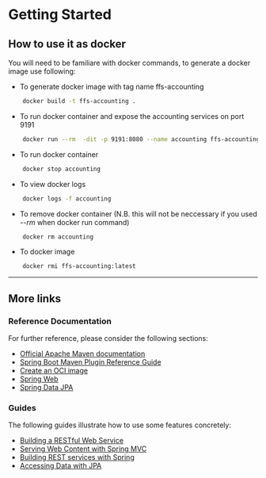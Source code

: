 # Getting Started

## How to use it as docker
You will need to be familiare with docker commands, to generate a docker image use following:
* To generate docker image with tag name ffs-accounting
```sh
    docker build -t ffs-accounting .
```

* To run docker container and expose the accounting services on port 9191
```sh
    docker run --rm  -dit -p 9191:8080 --name accounting ffs-accounting:latest
```

* To run docker container
```sh
    docker stop accounting
```

* To view docker logs
```sh
    docker logs -f accounting
```

* To remove docker container (N.B. this will not be neccessary if you used *--rm* when docker run command)
```sh
    docker rm accounting
```

* To docker image
```sh
    docker rmi ffs-accounting:latest
```
---
## More links
### Reference Documentation
For further reference, please consider the following sections:

* [Official Apache Maven documentation](https://maven.apache.org/guides/index.html)
* [Spring Boot Maven Plugin Reference Guide](https://docs.spring.io/spring-boot/docs/2.7.0/maven-plugin/reference/html/)
* [Create an OCI image](https://docs.spring.io/spring-boot/docs/2.7.0/maven-plugin/reference/html/#build-image)
* [Spring Web](https://docs.spring.io/spring-boot/docs/2.7.0/reference/htmlsingle/#web)
* [Spring Data JPA](https://docs.spring.io/spring-boot/docs/2.7.0/reference/htmlsingle/#data.sql.jpa-and-spring-data)

### Guides
The following guides illustrate how to use some features concretely:

* [Building a RESTful Web Service](https://spring.io/guides/gs/rest-service/)
* [Serving Web Content with Spring MVC](https://spring.io/guides/gs/serving-web-content/)
* [Building REST services with Spring](https://spring.io/guides/tutorials/bookmarks/)
* [Accessing Data with JPA](https://spring.io/guides/gs/accessing-data-jpa/)

